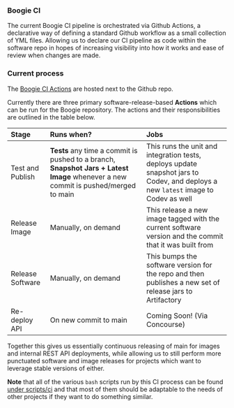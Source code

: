 ### Boogie CI

The current Boogie CI pipeline is orchestrated via Github Actions, a declarative way of defining a standard Github workflow as a 
small collection of YML files. Allowing us to declare our CI pipeline as code within the software repo in hopes of increasing 
visibility into how it works and ease of review when changes are made.

### Current process

The [Boogie CI Actions](https://github.com/mitre-tdp/boogie/actions) are hosted next to the Github repo. 

Currently there are three primary software-release-based <b>Actions</b> which can be run for the Boogie repository. The actions and their responsibilities are outlined in the table below.

| Stage | Runs when? | Jobs |
|:------|:-----------|:-----|
| Test and Publish | <b>Tests</b> any time a commit is pushed to a branch, <b>Snapshot Jars + Latest Image</b> whenever a new commit is pushed/merged to main | This runs the unit and integration tests, deploys update snapshot jars to Codev, and deploys a new `latest` image to Codev as well |
| Release Image | Manually, on demand | This release a new image tagged with the current software version and the commit that it was built from |
| Release Software | Manually, on demand | This bumps the software version for the repo and then publishes a new set of release jars to Artifactory |
| Re-deploy API | On new commit to main | Coming Soon! (Via Concourse) |

Together this gives us essentially continuous releasing of main for images and internal REST API deployments, while allowing us 
to still perform more punctuated software and image releases for projects which want to leverage stable versions of either.

**Note** that all of the various `bash` scripts run by this CI process can be found [under scripts/ci](https://github.com/mitre-tdp/boogie/tree/main/scripts/ci) 
and that most of them should be adaptable to the needs of other projects if they want to do something similar.